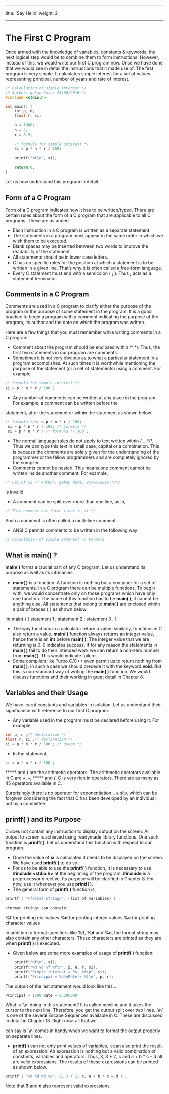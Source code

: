 
---
title: 'Say Hello'
weight: 2

---


# The First C Program

Once armed with the knowledge of variables, constants & keywords, the next logical step would be to combine them to form instructions. However, instead of this, we would write our first C program now. Once we have done that we would see in detail the instructions that it made use of. The first program is very simple. It calculates simple interest for a set of values representing principal, number of years and rate of interest.
```c
/* Calculation of simple interest */
/* Author: gekay Date: 25/06/2016 */
#include <stdio.h>

int main() {
    int p, n;
    float r, si;
    
    p = 1000;
    n = 3;
    r = 8.5;
    
    /* formula for simple interest */
    si = p * n * r / 100;
    
    printf("%f\n", si);
    
    return 0;
}

```
Let us now understand this program in detail.

## Form of a C Program

Form of a C program indicates how it has to be written/typed. There are certain rules about the form of a C program that are applicable to all C programs. These are as under:
- Each instruction in a C program is written as a separate statement.
- The statements in a program must appear in the same order in which we wish them to be executed.
- Blank spaces may be inserted between two words to improve the readability of the statement.
- All statements should be in lower case letters.
- C has no specific rules for the position at which a statement is to be written in a given line. That’s why it is often called a free-form language.
- Every C statement must end with a semicolon ( **; )**. Thus **;** acts as a statement terminator.

## Comments in a C Program

Comments are used in a C program to clarify either the purpose of the program or the purpose of some statement in the program. It is a good practice to begin a program with a comment indicating the purpose of the program, its author and the date on which the program was written.

Here are a few things that you must remember while writing comments in a C program:
- Comment about the program should be enclosed within /* */. Thus, the first two statements in our program are comments.
- Sometimes it is not very obvious as to what a particular statement in a program accomplishes. At such times it is worthwhile mentioning the purpose of the statement (or a set of statements) using a comment. For example:
```c
/* formula for simple interest */
si = p * n * r / 100 ;
```
- Any number of comments can be written at any place in the program. For example, a comment can be written before the

statement, after the statement or within the statement as shown below.
```c
/* formula */si = p * n * r / 100;
 si = p * n * r / 100; /* formula */
 si = p * n * r / /* formula */ 100 ;
```
- The normal language rules do not apply to text written within **/* .. */**. Thus we can type this text in small case, capital or a combination. This is because the comments are solely given for the understanding of the programmer or the fellow programmers and are completely ignored by the compiler.
- Comments cannot be nested. This means one comment cannot be written inside another comment. For example,
```c
/* Cal of SI /* Author: gekay date: 25/06/2016 */*/
```

is invalid.
- A comment can be split over more than one line, as in,
```c
/* This comment has three lines in it */
```

Such a comment is often called a multi-line comment.
- ANSI C permits comments to be written in the following way:
```c
// Calculation of simple interest // Formula
```
## What is main() ?


**main( )** forms a crucial part of any C program. Let us understand its purpose as well as its intricacies.
- **main( )** is a function. A function is nothing but a container for a set of statements. In a C program there can be multiple functions. To begin with, we would concentrate only on those programs which have only one function. The name of this function has to be **main( )**, it cannot be anything else. All statements that belong to **main( )** are enclosed within a pair of braces { } as shown below.

int main( ) { statement 1 ; statement 2 ; statement 3 ; }
- The way functions in a calculator return a value, similarly, functions in C also return a value. **main( )** function always returns an integer value, hence there is an **int** before **main( )**. The integer value that we are returning is 0. 0 indicates success. If for any reason the statements in **main( )** fail to do their intended work we can return a non-zero number from **main( )**. This would indicate failure.
- Some compilers like Turbo C/C++ even permit us to return nothing from **main( )**. In such a case we should precede it with the keyword **void**. But this is non-standard way of writing the **main( )** function. We would discuss functions and their working in great detail in Chapter 8.

## Variables and their Usage

We have learnt constants and variables in isolation. Let us understand their significance with reference to our first C program.
- Any variable used in the program must be declared before using it. For example,
```c
int p, n ;/* declaration */
float r, si ;/* declaration */
si = p * n * r / 100 ; /* usage */
```
- In the statement,
```c
si = p * n * r / 100 ;
```
***** and **/** are the arithmetic operators. The arithmetic operators available in C are **+**, **\-**, ***** and **/**. C is very rich in operators. There are as many as 45 operators available in C.

Surprisingly there is no operator for exponentiation... a slip, which can be forgiven considering the fact that C has been developed by an individual, not by a committee.

## printf( ) and its Purpose

C does not contain any instruction to display output on the screen. All output to screen is achieved using readymade library functions. One such function is **printf(** **)**. Let us understand this function with respect to our program.
- Once the value of **si** is calculated it needs to be displayed on the screen. We have used **printf( )** to do so.
- For us to be able to use the **printf( )** function, it is necessary to use **#include <stdio.h>** at the beginning of the program. **#include** is a preprocessor directive. Its purpose will be clarified in Chapter 8. For now, use it whenever you use **printf( )**.
- The general form of **printf( )** function is,
```c
printf ( "<format string>", <list of variables> ) ;

<format string> can contain,
```
**%f** for printing real values **%d** for printing integer values **%c** for printing character values

In addition to format specifiers like **%f**, **%d** and **%c**, the format string may also contain any other characters. These characters are printed as they are when **printf( )** is executed.
- Given below are some more examples of usage of **printf( )** function:
```c
    printf("%f\n", si);
    printf("%d %d %f %f\n", p, n, r, si);
    printf("Simple interest = Rs. %f\n", si);
    printf("Principal = %d\nRate = %f\n", p, r);
```
The output of the last statement would look like this...
```c
Principal = 1000 Rate = 8.500000
```
What is ‘\\n’ doing in this statement? It is called newline and it takes the cursor to the next line. Therefore, you get the output split over two lines. ‘\\n’ is one of the several Escape Sequences available in C. These are discussed in detail in Chapter 18. Right now, all that we

can say is ‘\\n’ comes in handy when we want to format the output properly on separate lines.
- **printf(** **)** can not only print values of variables, it can also print the result of an expression. An expression is nothing but a valid combination of constants, variables and operators. Thus, 3, 3 + 2, c and a + b * c – d all are valid expressions. The results of these expressions can be printed as shown below.
```c
printf ( "%d %d %d %d", 3, 3 + 2, c, a + b * c – d ) ;
```
Note that **3** and **c** also represent valid expressions.
